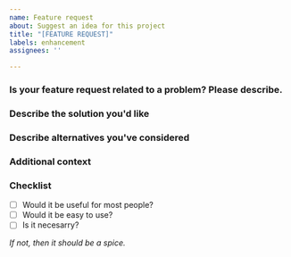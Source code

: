 ```yaml
---
name: Feature request
about: Suggest an idea for this project
title: "[FEATURE REQUEST]"
labels: enhancement
assignees: ''

---
```


### Is your feature request related to a problem? Please describe.

### Describe the solution you'd like

### Describe alternatives you've considered

### Additional context

### Checklist
- [ ] Would it be useful for most people?
- [ ] Would it be easy to use?
- [ ] Is it necesarry?

_If not, then it should be a spice._
